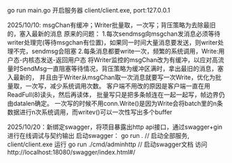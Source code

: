 go run main.go 开启服务器
client/client.exe,   port:127.0.0.1

2025/10/10: msgChan有缓冲；Writer批量取，一次写；背压策略为去除最旧的，塞入最新的消息
原来的问题：
1.每次sendmsg向msgchan发消息必须等待writer处理完(等待msgchan有位置)，如果同一时间大量消息要发送，则writer处理不完，sendmsg会阻塞
2.每条消息都要write一次，频繁的系统调用，Write:用户态-内核态发送-返回用户态
将Writer监控的msgChan改为有缓冲，以应对高流量时SendMsg一直阻塞等待情况，背压策略为缓冲区满时，拿出最旧的消息，塞入最新的，
并且由于Writer从msgChan取一次消息就要写一次Write，优化为批量取，一次写，减少系统调用次数。
客户端不用改的原因是客户端一直在用ReadFull(8)读头，然后再读体，
批量写只是把多条帧连在一起一起写，帧边界仍由datalen确定。
一次写的时候不用conn.Write()是因为Write会将batch里的n条数据进行n次系统调用，而writev()可以一次性写出多个buffer


2025/10/20：新绑定swagger，将项目暴露出http api接口，通过swagger+gin进行在线调试与契约输出
启动swagger：
go run .  // 启动全部服务, client/client.exe 运行
go run ./cmd/adminhttp    // 启动swagger文档
访问   http://localhost:18080/swagger/index.html#/